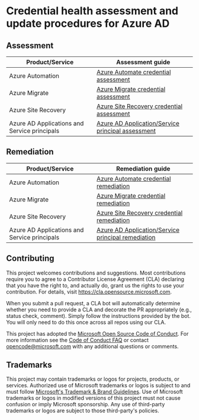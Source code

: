 # Credential health assessment and update procedures for Azure AD

## Assessment

| Product/Service                              | Assessment guide                                                                                         |
| -------------------------------------------- | -------------------------------------------------------------------------------------------------------- |
| Azure Automation                             | [Azure Automate credential assessment](/azure-automate-credential-assessment-guide.md)                   |
| Azure Migrate                                | [Azure Migrate credential assessment](/azure-migrate-credential-assessment-guide.md)                     |
| Azure Site Recovery                          | [Azure Site Recovery credential assessment](/azure-siterecovery-credential-assessment-guide.md)          |
| Azure AD Applications and Service principals | [Azure AD Application/Service principal assessment](/azuread-application-credential-assessment-guide.md) |

## Remediation

| Product/Service                              | Remediation guide                                                                                          |
| -------------------------------------------- | ---------------------------------------------------------------------------------------------------------- |
| Azure Automation                             | [Azure Automate credential remediation](/azure-automate-credential-remediation-guide.md)                   |
| Azure Migrate                                | [Azure Migrate credential remediation](/azure-migrate-credential-remediation-guide.md)                     |
| Azure Site Recovery                          | [Azure Site Recovery credential remediation](/azure-siterecovery-credential-remediation-guide.md)          |
| Azure AD Applications and Service principals | [Azure AD Application/Service principal remediation](/azuread-application-credential-remediation-guide.md) |

## Contributing

This project welcomes contributions and suggestions. Most contributions require you to agree to a
Contributor License Agreement (CLA) declaring that you have the right to, and actually do, grant us
the rights to use your contribution. For details, visit https://cla.opensource.microsoft.com.

When you submit a pull request, a CLA bot will automatically determine whether you need to provide
a CLA and decorate the PR appropriately (e.g., status check, comment). Simply follow the instructions
provided by the bot. You will only need to do this once across all repos using our CLA.

This project has adopted the [Microsoft Open Source Code of Conduct](https://opensource.microsoft.com/codeofconduct/).
For more information see the [Code of Conduct FAQ](https://opensource.microsoft.com/codeofconduct/faq/) or
contact [opencode@microsoft.com](mailto:opencode@microsoft.com) with any additional questions or comments.

## Trademarks

This project may contain trademarks or logos for projects, products, or services. Authorized use of Microsoft
trademarks or logos is subject to and must follow
[Microsoft's Trademark & Brand Guidelines](https://www.microsoft.com/en-us/legal/intellectualproperty/trademarks/usage/general).
Use of Microsoft trademarks or logos in modified versions of this project must not cause confusion or imply Microsoft sponsorship.
Any use of third-party trademarks or logos are subject to those third-party's policies.
